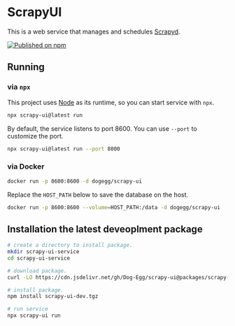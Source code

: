 # ScrapyUI

This is a web service that manages and schedules [Scrapyd](https://scrapyd.readthedocs.io/).

[![Published on npm](https://img.shields.io/npm/v/scrapy-ui?logo=npm)](https://www.npmjs.com/package/scrapy-ui)

## Running

### via `npx`

This project uses [Node](https://nodejs.org/) as its runtime, so you can start service with `npx`.

```bash
npx scrapy-ui@latest run
```

By default, the service listens to port 8600. You can use `--port` to customize the port.

```bash
npx scrapy-ui@latest run --port 8000
```

### via Docker

```bash
docker run -p 8600:8600 -d dogegg/scrapy-ui
```

Replace the `HOST_PATH` below to save the database on the host.

```bash
docker run -p 8600:8600 --volume=HOST_PATH:/data -d dogegg/scrapy-ui
```

## Installation the latest deveoplment package

```bash
# create a directory to install package.
mkdir scrapy-ui-service
cd scrapy-ui-service

# download package.
curl -LO https://cdn.jsdelivr.net/gh/Dog-Egg/scrapy-ui@packages/scrapy-ui-dev.tgz

# install package.
npm install scrapy-ui-dev.tgz

# run service
npx scrapy-ui run
```
